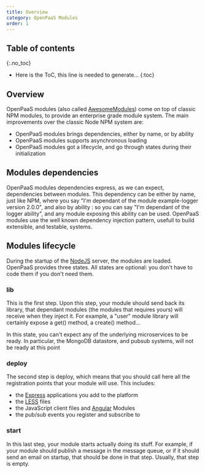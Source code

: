 ```yaml
---
title: Overview
category: OpenPaaS Modules
order: 1
---
```


## Table of contents
{:.no_toc}

* Here is the ToC, this line is needed to generate... 
{:toc}

## Overview

OpenPaaS modules (also called [AwesomeModules](https://ci.open-paas.org/stash/projects/AM/repos/awesome-module-manager/browse)) come on top of classic NPM modules, to provide an enterprise grade module system. The main improvements over the classic Node NPM system are:

* OpenPaaS modules brings dependencies, either by name, or by ability
* OpenPaaS modules supports asynchronous loading
* OpenPaaS modules got a lifecycle, and go through states during their initialization

## Modules dependencies

OpenPaaS modules dependencies express, as we can expect, dependencies between modules. This dependency can be either by name, just like NPM, where you say "I'm dependant of the module example-logger version 2.0.0", and also by ability : so you can say "I'm dependant of the logger ability", and any module exposing this ability can be used. OpenPaaS modules use the well known dependency injection pattern, usefull to build extensible, and testable, systems.

## Modules lifecycle

During the startup of the [NodeJS](https://nodejs.org/) server, the modules are loaded. OpenPaaS provides three states. All states are optional: you don't have to code them if you don't need them.

### lib

This is the first step. Upon this step, your module should send back its library, that dependant modules (the modules that requires yours) will receive when they inject it. For example, a "user" module library will certainly expose a get() method, a create() method...

In this state, you can't expect any of the underlying microservices to be ready. In particular, the MongoDB datastore, and pubsub systems, will not be ready at this point

### deploy

The second step is deploy, which means that you should call here all the registration points that your module will use. This includes:

* the [Express](https://expressjs.org) applications you add to the platform
* the [LESS](http://lesscss.org/) files
* the JavaScript client files and [Angular](https://angularjs.org/) Modules
* the pub/sub events you register and subscribe to

### start

In this last step, your module starts actually doing its stuff. For example, if your module should publish a message in the message queue, or if it should send an email on startup, that should be done in that step. Usually, that step is empty.
